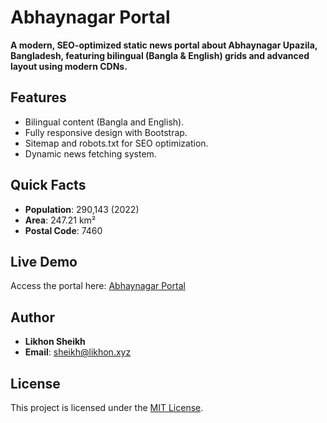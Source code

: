 # Abhaynagar Portal

**A modern, SEO-optimized static news portal about Abhaynagar Upazila, Bangladesh, featuring bilingual (Bangla & English) grids and advanced layout using modern CDNs.**

## Features
- Bilingual content (Bangla and English).
- Fully responsive design with Bootstrap.
- Sitemap and robots.txt for SEO optimization.
- Dynamic news fetching system.

## Quick Facts
- **Population**: 290,143 (2022)
- **Area**: 247.21 km²
- **Postal Code**: 7460

## Live Demo
Access the portal here: [Abhaynagar Portal](https://rekt-developer.github.io/abhaynagar-portal/)

## Author
- **Likhon Sheikh**
- **Email**: [sheikh@likhon.xyz](mailto:sheikh@likhon.xyz)

## License
This project is licensed under the [MIT License](LICENSE).
